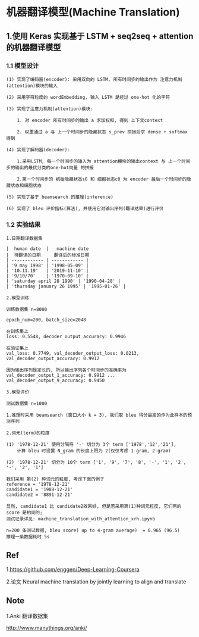 
# 机器翻译模型(Machine Translation)

## 1.使用 Keras 实现基于 LSTM + seq2seq + attention 的机器翻译模型

### 1.1 模型设计


    (1) 实现了编码器(encoder): 采用双向的 LSTM, 所有时间步的输出作为 注意力机制(attention)模块的输入

    (2) 采用字符粒度的 wordEmbedding, 输入 LSTM 是经过 one-hot 化的字符

    (3) 实现了注意力机制(attention)模块:

        1. 对 encoder 所有时间步的输出 a 求加权和, 得到 上下文context

        2. 权重通过 a 与 上一个时间步的隐藏状态 s_prev 拼接后求 dense + softmax 得到

    (4) 实现了解码器(decoder):

        1.采用LSTM, 每一个时间步的输入为 attention模块的输出context 与 上一个时间步的输出的最优分类的one-hot向量 的拼接

        2.第一个时间步的 初始隐藏状态s0 和 细胞状态c0 为 encoder 最后一个时间步的隐藏状态和细胞状态

    (5) 实现了基于 beamsearch 的推理(inference)

    (6) 实现了 bleu 评价指标(算法), 并使用它对输出序列(翻译结果)进行评价



### 1.2 实验结果

    1.日期翻译数据集

    |  human date  |   machine date
    |  待翻译的日期     翻译后的标准日期
    | ------------ | ------------ |
    | '9 may 1998' | '1998-05-09' |
    | '10.11.19'   | '2019-11-10' |
    | '9/10/70'    | '1970-09-10' |
    | 'saturday april 28 1990' | '1990-04-28' |
    | 'thursday january 26 1995' | '1995-01-26' |

    2.模型训练

    训练数据集 n=8000

    epoch_num=200, batch_size=2048

    在训练集上
    loss: 0.5548, decoder_output_accuracy: 0.9946

    在验证集上
    val_loss: 0.7749, val_decoder_output_loss: 0.0213,  val_decoder_output_accuracy: 0.9912

    因为输出序列是定长的, 所以输出序列各个时间步的准确率为
    val_decoder_output_1_accuracy: 0.9912 ... val_decoder_output_9_accuracy: 0.9450

    3.模型评价

    测试数据集 n=1000

    1.推理时采用 beamsearch (窗口大小 k = 3), 我们取 bleu 得分最高的作为此样本的预测序列

    2.词元(term)的粒度

    (1) '1978-12-21' 使用分隔符 '-' 切分为 3个 term ['1978','12','21'],
        计算 bleu 时设置 N_gram 的长度上限为 2(仅仅考虑 1-gram, 2-gram)

    (2) '1978-12-21' 切分为 10个 term ['1', '9', '7', '8', '-', '1', '2', '-', '2', '1']

    我们采用 第(2) 种词元的粒度, 考虑下面的例子
    reference = '1978-12-21'
    candidate1 = '1988-12-21'
    candidate2 = '8891-12-21'

    显然, candidate1 比 candidate2效果好, 但是若采用第(1)种词元粒度, 它们两的 score 是相同的;
    测试记录详见: machine_translation_with_attention_xrh.ipynb

    n=200 条测试数据, bleu score( up to 4-gram average)  = 0.965 (96.5)
    推理一条数据耗时 5s

## Ref

1.https://github.com/enggen/Deep-Learning-Coursera

2.论文 Neural machine translation by jointly learning to align and translate


## Note

1.Anki 翻译数据集
 
 http://www.manythings.org/anki/




